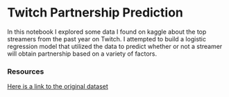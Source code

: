 # Twitch Partnership Prediction
In this notebook I explored some data I found on kaggle about the top streamers from the past year on Twitch. I attempted to build a logistic regression model that utilized the data to predict whether or not a streamer will obtain partnership based on a variety of factors.

### Resources
[Here is a link to the original dataset](https://www.kaggle.com/aayushmishra1512/twitchdata)
